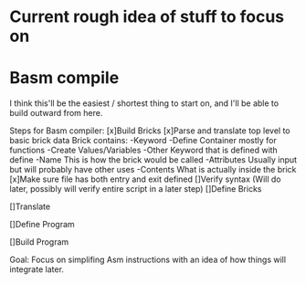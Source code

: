 # Current rough idea of stuff to focus on

# Basm compile

I think this'll be the easiest / shortest thing to start on, and I'll be able to build outward from here.

Steps for Basm compiler:
  [x]Build Bricks
    [x]Parse and translate top level to basic brick data
      Brick contains:
        -Keyword
          -Define
            Container mostly for functions
          -Create
            Values/Variables
          -Other
            Keyword that is defined with define
        -Name
          This is how the brick would be called
        -Attributes
          Usually input but will probably have other uses
        -Contents
          What is actually inside the brick
    [x]Make sure file has both entry and exit defined
    []Verify syntax
      (Will do later, possibly will verify entire script in a later step)
  []Define Bricks

  []Translate

  []Define Program

  []Build Program


Goal:
  Focus on simplifing Asm instructions with an idea of how things will integrate later.

